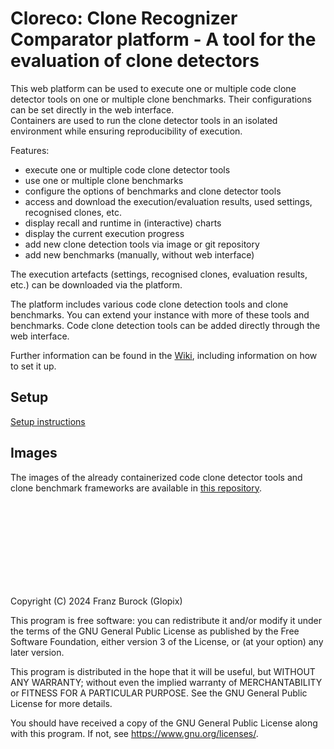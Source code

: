 # Cloreco: Clone Recognizer Comparator platform - A tool for the evaluation of clone detectors
This web platform can be used to execute one or multiple code clone detector tools on one or multiple clone benchmarks. 
Their configurations can be set directly in the web interface.  
Containers are used to run the clone detector tools in an isolated environment while ensuring reproducibility of execution.

Features:
 - execute one or multiple code clone detector tools
 - use one or multiple clone benchmarks
 - configure the options of benchmarks and clone detector tools
 - access and download the execution/evaluation results, used settings, recognised clones, etc.
 - display recall and runtime in (interactive) charts
 - display the current execution progress
 - add new clone detection tools via image or git repository
 - add new benchmarks (manually, without web interface)

The execution artefacts (settings, recognised clones, evaluation results, etc.) can be downloaded via the platform.

The platform includes various code clone detection tools and clone benchmarks. You can extend your instance with more of these tools and benchmarks. Code clone detection tools can be added directly through the web interface.

Further information can be found in the [Wiki](https://github.com/Glopix/cloreco/wiki), including information on how to set it up.

## Setup 
[Setup instructions](https://github.com/Glopix/cloreco/wiki/Setup)

## Images
The images of the already containerized code clone detector tools and clone benchmark frameworks are available in [this repository](https://github.com/Glopix/cloreco-images).

  
  <br><br><br><br><br><br><br><br>
  
  
Copyright (C) 2024  Franz Burock (Glopix)

This program is free software: you can redistribute it and/or modify
it under the terms of the GNU General Public License as published by
the Free Software Foundation, either version 3 of the License, or
(at your option) any later version.

This program is distributed in the hope that it will be useful,
but WITHOUT ANY WARRANTY; without even the implied warranty of
MERCHANTABILITY or FITNESS FOR A PARTICULAR PURPOSE.  See the
GNU General Public License for more details.

You should have received a copy of the GNU General Public License
along with this program.  If not, see <https://www.gnu.org/licenses/>.
